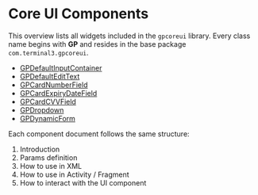 # Core UI Components

This overview lists all widgets included in the `gpcoreui` library. Every class name begins with **GP** and resides in the base package `com.terminal3.gpcoreui`.

- [GPDefaultInputContainer](components/GPDefaultInputContainer.md)
- [GPDefaultEditText](components/GPDefaultEditText.md)
- [GPCardNumberField](components/GPCardNumberField.md)
- [GPCardExpiryDateField](components/GPCardExpiryDateField.md)
- [GPCardCVVField](components/GPCardCVVField.md)
- [GPDropdown](components/GPDropdown.md)
- [GPDynamicForm](components/GPDynamicForm.md)

Each component document follows the same structure:
1. Introduction
2. Params definition
3. How to use in XML
4. How to use in Activity / Fragment
5. How to interact with the UI component
